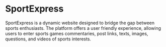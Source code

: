 # SportExpress
SportExpress is a dynamic website designed to bridge the gap between sports enthusiasts. The platform offers a user friendly experience, allowing users to enter sports games commentaries,  post links, texts, images, questions, and videos of sports interests. 
